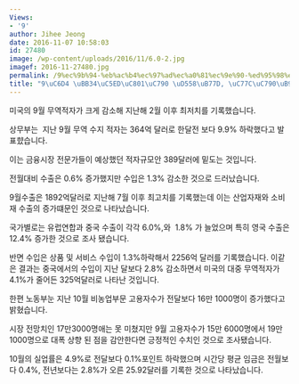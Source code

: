 ```yaml
---
Views:
- '9'
author: Jihee Jeong
date: 2016-11-07 10:58:03
id: 27480
image: /wp-content/uploads/2016/11/6.0-2.jpg
imagef: 2016-11-27480.jpg
permalink: /9%ec%9b%94-%eb%ac%b4%ec%97%ad%ec%a0%81%ec%9e%90-%ed%95%98%eb%9d%bd-%ec%9d%bc%ec%9e%90%eb%a6%ac-%ec%a6%9d%ea%b0%80/
title: "9\uC6D4 \uBB34\uC5ED\uC801\uC790 \uD558\uB77D, \uC77C\uC790\uB9AC \uC99D\uAC00"
---
```


미국의 9월 무역적자가 크게 감소해 지난해 2월 이후 최저치를 기록했습니다.

상무부는  지난 9월 무역 수지 적자는 364억 달러로 한달전 보다 9.9% 하락했다고 발표햤습니다.

이는 금융시장 전문가들이 예상했던 적자규모안 389달러에 밑도는 것입니다.

전월대비 수출은 0.6% 증가했지만 수입은 1.3% 감소한 것으로 드러났습니다.

9월수출은 1892억달러로 지난해 7월 이후 최고치를 기록했는데 이는 산업자재와 소비재 수출의 증가떄문인 것으로 나타났습니다.

국가별로는 유럽연합과 중국 수출이 각각 6.0%,와  1.8% 가 늘었으며 특히 영국 수출은 12.4% 증가한 것으로 조사 됐습니다.

반면 수입은 상품 및 서비스 수입이 1.3%하락해서 2256억 달러를 기록했습니다. 이같은 결과는 중국에서의 수입이 지난 달보다 2.8% 감소하면서 미국의 대중 무역적자가 4.1%가 줄어든 325억달러로 나타난 것입니다.

한편 노동부눈 지난 10월 비농업부문 고용자수가 전달보다 16만 1000명이 증가했다고 밝혔습니다.

시장 전망치인 17만3000명애는 못 미쳤지만 9월 고용자수가 15만 6000명에서 19만 1000명으로 대폭 상향 된 점을 감안한다면 긍정적인 수치인 것으로 조사됐습니다.

10월의 실업률은 4.9%로 전달보다 0.1%포인트 하락했으며 시간당 평균 임금은 전월보다 0.4%, 전년보다는 2.8%가 오른 25.92달러를 기록한 것으로 나타났습니다.

&nbsp;